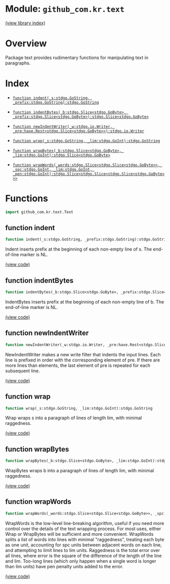 # Module: `github_com.kr.text`

[(view library index)](../../../golibs.md)


# Overview


Package text provides rudimentary functions for manipulating text in paragraphs. 


# Index


- [`function indent(_s:stdgo.GoString, _prefix:stdgo.GoString):stdgo.GoString`](<#function-indent>)

- [`function indentBytes(_b:stdgo.Slice<stdgo.GoByte>, _prefix:stdgo.Slice<stdgo.GoByte>):stdgo.Slice<stdgo.GoByte>`](<#function-indentbytes>)

- [`function newIndentWriter(_w:stdgo.io.Writer, _pre:haxe.Rest<stdgo.Slice<stdgo.GoByte>>):stdgo.io.Writer`](<#function-newindentwriter>)

- [`function wrap(_s:stdgo.GoString, _lim:stdgo.GoInt):stdgo.GoString`](<#function-wrap>)

- [`function wrapBytes(_b:stdgo.Slice<stdgo.GoByte>, _lim:stdgo.GoInt):stdgo.Slice<stdgo.GoByte>`](<#function-wrapbytes>)

- [`function wrapWords(_words:stdgo.Slice<stdgo.Slice<stdgo.GoByte>>, _spc:stdgo.GoInt, _lim:stdgo.GoInt, _pen:stdgo.GoInt):stdgo.Slice<stdgo.Slice<stdgo.Slice<stdgo.GoByte>>>`](<#function-wrapwords>)

# Functions


```haxe
import github_com.kr.text.Text
```


## function indent


```haxe
function indent(_s:stdgo.GoString, _prefix:stdgo.GoString):stdgo.GoString
```


Indent inserts prefix at the beginning of each non\-empty line of s. The end\-of\-line marker is NL. 


[\(view code\)](<./Text.hx#L58>)


## function indentBytes


```haxe
function indentBytes(_b:stdgo.Slice<stdgo.GoByte>, _prefix:stdgo.Slice<stdgo.GoByte>):stdgo.Slice<stdgo.GoByte>
```


IndentBytes inserts prefix at the beginning of each non\-empty line of b. The end\-of\-line marker is NL. 


[\(view code\)](<./Text.hx#L66>)


## function newIndentWriter


```haxe
function newIndentWriter(_w:stdgo.io.Writer, _pre:haxe.Rest<stdgo.Slice<stdgo.GoByte>>):stdgo.io.Writer
```


NewIndentWriter makes a new write filter that indents the input lines. Each line is prefixed in order with the corresponding element of pre. If there are more lines than elements, the last element of pre is repeated for each subsequent line. 


[\(view code\)](<./Text.hx#L85>)


## function wrap


```haxe
function wrap(_s:stdgo.GoString, _lim:stdgo.GoInt):stdgo.GoString
```


Wrap wraps s into a paragraph of lines of length lim, with minimal raggedness. 


[\(view code\)](<./Text.hx#L94>)


## function wrapBytes


```haxe
function wrapBytes(_b:stdgo.Slice<stdgo.GoByte>, _lim:stdgo.GoInt):stdgo.Slice<stdgo.GoByte>
```


WrapBytes wraps b into a paragraph of lines of length lim, with minimal raggedness. 


[\(view code\)](<./Text.hx#L102>)


## function wrapWords


```haxe
function wrapWords(_words:stdgo.Slice<stdgo.Slice<stdgo.GoByte>>, _spc:stdgo.GoInt, _lim:stdgo.GoInt, _pen:stdgo.GoInt):stdgo.Slice<stdgo.Slice<stdgo.Slice<stdgo.GoByte>>>
```


WrapWords is the low\-level line\-breaking algorithm, useful if you need more control over the details of the text wrapping process. For most uses, either Wrap or WrapBytes will be sufficient and more convenient.  WrapWords splits a list of words into lines with minimal "raggedness", treating each byte as one unit, accounting for spc units between adjacent words on each line, and attempting to limit lines to lim units. Raggedness is the total error over all lines, where error is the square of the difference of the length of the line and lim. Too\-long lines \(which only happen when a single word is longer than lim units\) have pen penalty units added to the error. 


[\(view code\)](<./Text.hx#L124>)


